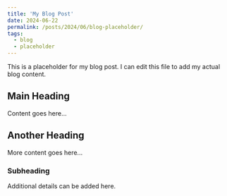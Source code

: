 ```yaml
---
title: 'My Blog Post'
date: 2024-06-22
permalink: /posts/2024/06/blog-placeholder/
tags:
  - blog
  - placeholder
---
```


This is a placeholder for my blog post. I can edit this file to add my actual blog content.

## Main Heading
Content goes here...

## Another Heading
More content goes here...

### Subheading
Additional details can be added here. 